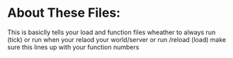 # About These Files:
This is basiclly tells your load and function files wheather to always run (tick) or run when your relaod your world/server or run /reload (load) make sure this lines up with your function numbers